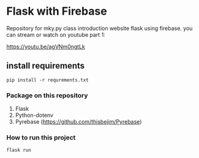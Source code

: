 # Flask with Firebase

Repository for mky.py class introduction website flask using firebase. you can stream or watch on youtube
part 1:

https://youtu.be/agVNm0ngtLk

## install requirements

`pip install -r requrements.txt`

### Package on this repository

1. Flask
2. Python-dotenv
3. Pyrebase (https://github.com/thisbejim/Pyrebase)

### How to run this project
`flask run`